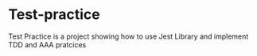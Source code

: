# Test-practice
Test Practice is a project  showing how to use Jest Library and implement TDD and AAA pratcices
